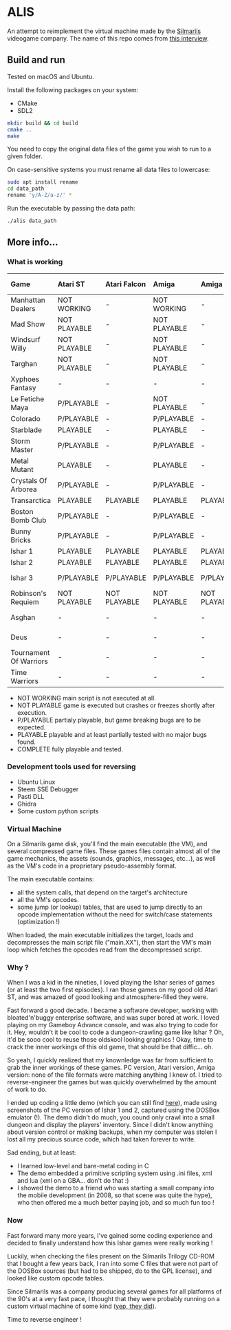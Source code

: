 # ALIS

An attempt to reimplement the virtual machine made by the [Silmarils](https://en.wikipedia.org/wiki/Silmarils_(company)) videogame company. The name of this repo comes from [this interview](https://www.atarilegend.com/interviews/26).

## Build and run

Tested on macOS and Ubuntu.

Install the following packages on your system:

- CMake
- SDL2

```bash
mkdir build && cd build
cmake ..
make
```

You need to copy the original data files of the game you wish to run to a given folder.

On case-sensitive systems you must rename all data files to lowercase:

```bash
sudo apt install rename
cd data_path
rename 'y/A-Z/a-z/' *
```

Run the executable by passing the data path:

```bash
./alis data_path
```

## More info...

### What is working

| Game                   | Atari ST     | Atari Falcon | Amiga        | Amiga AGA    | Macintosh    | MS DOS       | 3DO          | Amstrad CPC  |
| :---                   | :---         | :---         | :---         | :---         | :---         | :---         | :---         | :---         |
| Manhattan Dealers      | NOT WORKING  | -            | NOT WORKING  | -            | -            | NOT WORKING  | -            | -            |
| Mad Show               | NOT PLAYABLE | -            | NOT PLAYABLE | -            | -            | NOT PLAYABLE | -            | -            |
| Windsurf Willy         | NOT PLAYABLE | -            | NOT PLAYABLE | -            | -            | NOT PLAYABLE | -            | NOT WORKING  |
| Targhan                | NOT PLAYABLE | -            | NOT PLAYABLE | -            | NOT PLAYABLE | NOT PLAYABLE | -            | NOT WORKING  |
| Xyphoes Fantasy        | -            | -            | -            | -            | -            | -            | -            | NOT WORKING  |
| Le Fetiche Maya        | P/PLAYABLE   | -            | NOT PLAYABLE | -            | -            | P/PLAYABLE   | -            | -            |
| Colorado               | P/PLAYABLE   | -            | P/PLAYABLE   | -            | -            | P/PLAYABLE   | -            | -            |
| Starblade              | PLAYABLE     | -            | PLAYABLE     | -            | -            | PLAYABLE     | -            | -            |
| Storm Master           | P/PLAYABLE   | -            | P/PLAYABLE   | -            | -            | P/PLAYABLE   | -            | -            |
| Metal Mutant           | PLAYABLE     | -            | PLAYABLE     | -            | -            | PLAYABLE     | -            | -            |
| Crystals Of Arborea    | P/PLAYABLE   | -            | P/PLAYABLE   | -            | -            | P/PLAYABLE   | -            | -            |
| Transarctica           | PLAYABLE     | PLAYABLE     | PLAYABLE     | PLAYABLE     | PLAYABLE     | PLAYABLE     | -            | -            |
| Boston Bomb Club       | P/PLAYABLE   | -            | P/PLAYABLE   | -            | -            | P/PLAYABLE   | -            | -            |
| Bunny Bricks           | P/PLAYABLE   | -            | P/PLAYABLE   | -            | -            | P/PLAYABLE   | -            | -            |
| Ishar 1                | PLAYABLE     | PLAYABLE     | PLAYABLE     | PLAYABLE     | PLAYABLE     | PLAYABLE     | -            | -            |
| Ishar 2                | PLAYABLE     | PLAYABLE     | PLAYABLE     | PLAYABLE     | PLAYABLE     | PLAYABLE     | -            | -            |
| Ishar 3                | P/PLAYABLE   | P/PLAYABLE   | P/PLAYABLE   | P/PLAYABLE   | P/PLAYABLE   | NOT PLAYABLE | -            | -            |
| Robinson's Requiem     | NOT PLAYABLE | NOT PLAYABLE | NOT PLAYABLE | NOT PLAYABLE | NOT PLAYABLE | NOT PLAYABLE | NOT WORKING  | -            |
| Asghan                 | -            | -            | -            | -            | -            | NOT WORKING  | -            | -            |
| Deus                   | -            | -            | -            | -            | -            | NOT WORKING  | -            | -            |
| Tournament Of Warriors | -            | -            | -            | -            | -            | NOT WORKING  | -            | -            |
| Time Warriors          | -            | -            | -            | -            | -            | NOT WORKING  | -            | -            |

- NOT WORKING           main script is not executed at all.               
- NOT PLAYABLE          game is executed but crashes or freezes shortly after execution.               
- P/PLAYABLE            partialy playable, but game breaking bugs are to be expected.
- PLAYABLE              playable and at least partially tested with no major bugs found.
- COMPLETE              fully playable and tested.

### Development tools used for reversing

- Ubuntu Linux
- Steem SSE Debugger
- Pasti DLL
- Ghidra
- Some custom python scripts

### Virtual Machine

On a Silmarils game disk, you'll find the main executable (the VM), and several compressed game files. These games files contain almost all of the game mechanics, the assets (sounds, graphics, messages, etc...), as well as the VM's code in a proprietary pseudo-assembly format.

The main executable contains:
- all the system calls, that depend on the target's architecture
- all the VM's opcodes. 
- some jump (or lookup) tables, that are used to jump directly to an opcode implementation without the need for switch/case statements (optimization !)

When loaded, the main executable initializes the target, loads and decompresses the main script file ("main.XX"), then start the VM's main loop which fetches the opcodes read from the decompressed script.

### Why ?

When I was a kid in the nineties, I loved playing the Ishar series of games (or at least the two first episodes). I ran those games on my good old Atari ST, and was amazed of good looking and atmosphere-filled they were.

Fast forward a good decade. I became a software developer, working with bloated'n'buggy enterprise software, and was super bored at work.
I loved playing on my Gameboy Advance console, and was also trying to code for it.
Hey, wouldn't it be cool to code a dungeon-crawling game like Ishar ? Oh, it'd be sooo cool to reuse those oldskool looking graphics !
Okay, time to crack the inner workings of this old game, that should be that diffic... oh.

So yeah, I quickly realized that my knownledge was far from sufficient to grab the inner workings of these games.
PC version, Atari version, Amiga version: none of the file formats were matching anything I knew of.
I tried to reverse-engineer the games but was quickly overwhelmed by the amount of work to do.

I ended up coding a little demo (which you can still find [here](https://pdroms.de/files/nintendo-gameboyadvance-gba/ishar-advance-v0-0-alpha)), made using screenshots of the PC version of Ishar 1 and 2, captured using the DOSBox emulator (!).
The demo didn't do much, you cound only crawl into a small dungeon and display the players' inventory.
Since I didn't know anything about version control or making backups, when my computer was stolen I lost all my precious source code, which had taken forever to write.

Sad ending, but at least:
- I learned low-level and bare-metal coding in C
- The demo embedded a primitive scripting system using .ini files, xml and lua (xml on a GBA... don't do that :)
- I showed the demo to a friend who was starting a small company into the mobile development (in 2008, so that scene was quite the hype), who then offered me a much better paying job, and so much fun too !

### Now

Fast forward many more years, I've gained some coding experience and decided to finally understand how this Ishar games were really working !

Luckily, when checking the files present on the Silmarils Trilogy CD-ROM that I bought a few years back, I ran into some C files that were not part of the DOSBox sources (but had to be shipped, do to the GPL license), and looked like custom opcode tables.

Since Silmarils was a company producing several games for all platforms of the 90's at a very fast pace, I thought that they were probably running on a custom virtual machine of some kind ([yep, they did](https://www.youtube.com/watch?v=TKAg3JMLXzM)).

Time to reverse engineer !
